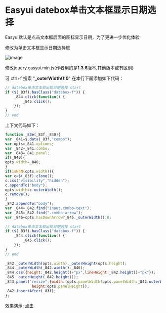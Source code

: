 Easyui datebox单击文本框显示日期选择
============

Easyui默认是点击文本框后面的图标显示日期，为了更进一步优化体验

修改为单击文本框显示日期选择框

![image](https://raw.githubusercontent.com/itmyhome2013/datebox/master/20150527212808829.png)

修改jquery.easyui.min.js(作者用的是**1.3.6**版本,其他版本或有区别)

可 ctrl+f 搜索 "**_outerWidth():0**" 在本行下面添加如下代码：

```js
// datebox单击文本框出现日期选择 start  
if ($(_83f).hasClass("datebox-f")) {  
    _844.click(function() {  
        _845.click();  
    });  
}  
// end 
```

上下文代码如下：

```js
function _83e(_83f,_840){  
var _841=$.data(_83f,"combo");  
var opts=_841.options;  
var _842=_841.combo;  
var _843=_841.panel;  
if(_840){  
opts.width=_840;  
}  
if(isNaN(opts.width)){  
var c=$(_83f).clone();  
c.css("visibility","hidden");  
c.appendTo("body");  
opts.width=c.outerWidth();  
c.remove();  
}  
_842.appendTo("body");  
var _844=_842.find("input.combo-text");  
var _845=_842.find(".combo-arrow");  
var _846=opts.hasDownArrow?_845._outerWidth():0;  
  
// datebox单击文本框出现日期选择 start  
if ($(_83f).hasClass("datebox-f")) {  
    _844.click(function() {  
        _845.click();  
    });  
}  
// end  
  
_842._outerWidth(opts.width)._outerHeight(opts.height);  
_844._outerWidth(_842.width()-_846);  
_844.css({height:_842.height()+"px",lineHeight:_842.height()+"px"});  
_845._outerHeight(_842.height());  
_843.panel("resize",{width:(opts.panelWidth?opts.panelWidth:_842.outerWidth()),
			height:opts.panelHeight});  
_842.insertAfter(_83f);  
}; 
```

效果演示: <a href="http://itmyhome.com/datebox/" target="_blank">点击</a>